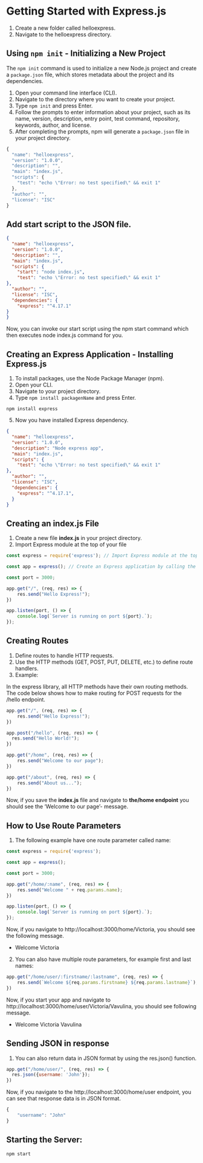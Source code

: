 # Getting Started with Express.js

1. Create a new folder called helloexpress.
2. Navigate to the helloexpress directory.

## Using `npm init` - Initializing a New Project

The `npm init` command is used to initialize a new Node.js project and create a `package.json` file, which stores metadata about the project and its dependencies.

1. Open your command line interface (CLI).
2. Navigate to the directory where you want to create your project.
3. Type `npm init` and press Enter.
4. Follow the prompts to enter information about your project, such as its name, version, description, entry point, test command, repository, keywords, author, and license.
5. After completing the prompts, npm will generate a `package.json` file in your project directory.

```javascript
{
  "name": "helloexpress",
  "version": "1.0.0",
  "description": "",
  "main": "index.js",
  "scripts": {
    "test": "echo \"Error: no test specified\" && exit 1"
  },
  "author": "",
  "license": "ISC"
}
```

## Add start script to the JSON file.

```json 
{
  "name": "helloexpress",
  "version": "1.0.0",
  "description": "",
  "main": "index.js",
  "scripts": {
    "start": "node index.js",
    "test": "echo \"Error: no test specified\" && exit 1"
},
  "author": "",
  "license": "ISC",
  "dependencies": {
    "express": "^4.17.1"
}
}
```

Now, you can invoke our start script using the npm start command which then executes node index.js command for you.

## Creating an Express Application - Installing Express.js

1. To install packages, use the Node Package Manager (npm).
2. Open your CLI.
3. Navigate to your project directory.
4. Type `npm install packagenName` and press Enter.

````shell
npm install express
````
5. Now you have installed Express dependency.

```json
{
  "name": "helloexpress",
  "version": "1.0.0",
  "description": "Node express app",
  "main": "index.js",
  "scripts": {
    "test": "echo \"Error: no test specified\" && exit 1"
},
  "author": "",
  "license": "ISC",
  "dependencies": {
    "express": "^4.17.1",
  }
}
```

## Creating an index.js File

1. Create a new file **index.js** in your project directory.
2. Import Express module at the top of your file

```javascript
const express = require('express'); // Import Express module at the top of your file

const app = express(); // Create an Express application by calling the express() function

const port = 3000;

app.get("/", (req, res) => {
    res.send("Hello Express!");
})

app.listen(port, () => {
    console.log(`Server is running on port ${port}.`);
});
```

## Creating Routes

1. Define routes to handle HTTP requests.
2. Use the HTTP methods (GET, POST, PUT, DELETE, etc.) to define route handlers.
3. Example:

In the express library, all HTTP methods have their own routing methods. The code below shows how to make routing for POST requests for the /hello endpoint.

```javascript
app.get("/", (req, res) => {
    res.send("Hello Express!");
})

app.post("/hello", (req, res) => {
  res.send("Hello World!");
})

app.get("/home", (req, res) => {
    res.send("Welcome to our page");
})

app.get("/about", (req, res) => {
    res.send("About us...");
})
```

Now, if you save the **index.js** file and navigate to **the/home endpoint** you should see the ‘Welcome to our page’- message.

## How to Use Route Parameters

1. The following example have one route parameter called name:

```javascript
const express = require('express');

const app = express();

const port = 3000;

app.get("/home/:name", (req, res) => {
    res.send("Welcome " + req.params.name);
})

app.listen(port, () => {
    console.log(`Server is running on port ${port}.`);
});
```

Now, if you navigate to http://localhost:3000/home/Victoria, you should see the following message.

- Welcome Victoria

2. You can also have multiple route parameters, for example first and last names:

```javascript
app.get("/home/user/:firstname/:lastname", (req, res) => {
    res.send(`Welcome ${req.params.firstname} ${req.params.lastname}`);
})
```

Now, if you start your app and navigate to http://localhost:3000/home/user/Victoria/Vavulina, you should see following message.

- Welcome Victoria Vavulina

## Sending JSON in response

1. You can also return data in JSON format by using the res.json() function.

```javascript
app.get("/home/user/", (req, res) => {
  res.json({username: 'John'});
})
```

Now, if you navigate to the http://localhost:3000/home/user endpoint, you can see that response data is in JSON format.

```javascript
{
    "username": "John"
}
```


## Starting the Server:

```shell
npm start
```